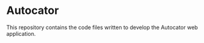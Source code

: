 # Autocator
This repository contains the code files written to develop the Autocator web application.
